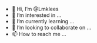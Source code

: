 - 👋 Hi, I’m @Lmklees
- 👀 I’m interested in ...
- 🌱 I’m currently learning ...
- 💞️ I’m looking to collaborate on ...
- 📫 How to reach me ...

<!---
Lmklees/Lmklees is a ✨ special ✨ repository because its `README.md` (this file) appears on your GitHub profile.
You can click the Preview link to take a look at your changes.
--->
